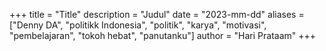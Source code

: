 +++
title = "Title"
description = "Judul"
date = "2023-mm-dd"
aliases = ["Denny DA", "politikk Indonesia", "politik", "karya", "motivasi", "pembelajaran", "tokoh hebat", "panutanku"]
author = "Hari Prataam"
+++